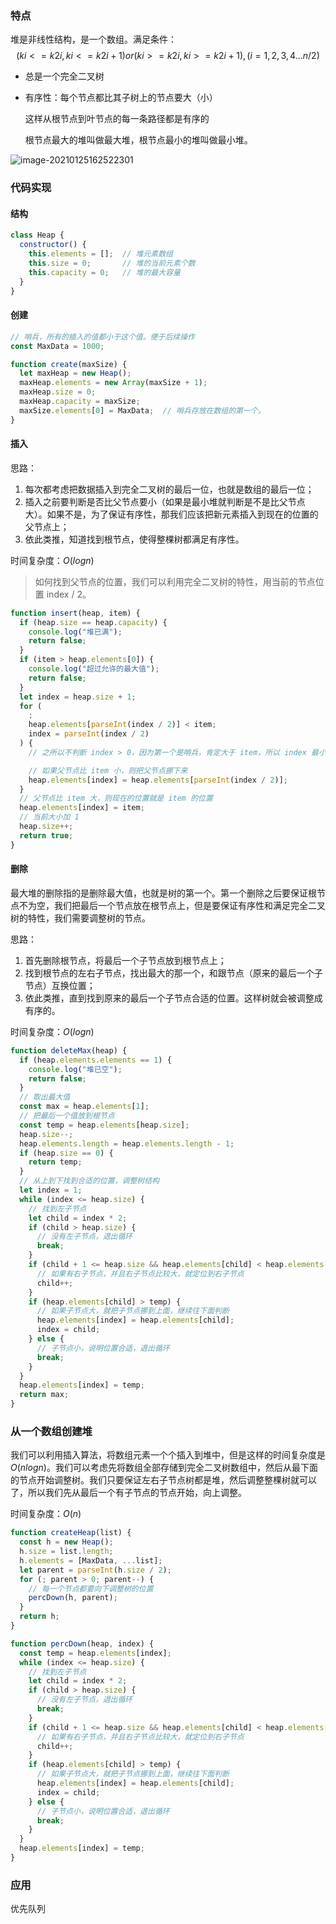 ### 特点

堆是非线性结构，是一个数组。满足条件：
$$
(ki <= k2i,ki <= k2i+1) or (ki >= k2i,ki >= k2i+1), (i = 1,2,3,4...n/2)
$$

- 总是一个完全二叉树

- 有序性：每个节点都比其子树上的节点要大（小）

  这样从根节点到叶节点的每一条路径都是有序的

  根节点最大的堆叫做最大堆，根节点最小的堆叫做最小堆。

![image-20210125162522301](Heap(堆).assets/image-20210125162522301.png)

### 代码实现



#### 结构

```javascript
class Heap {
  constructor() {
    this.elements = [];  // 堆元素数组
    this.size = 0;       // 堆的当前元素个数
    this.capacity = 0;   // 堆的最大容量
  }
}
```



#### 创建

```javascript
// 哨兵，所有的插入的值都小于这个值。便于后续操作
const MaxData = 1000;

function create(maxSize) {
  let maxHeap = new Heap();
  maxHeap.elements = new Array(maxSize + 1);
  maxHeap.size = 0;
  maxHeap.capacity = maxSize;
  maxSize.elements[0] = MaxData;  // 哨兵存放在数组的第一个。
}
```



#### 插入

思路：

1. 每次都考虑把数据插入到完全二叉树的最后一位，也就是数组的最后一位；
2. 插入之前要判断是否比父节点要小（如果是最小堆就判断是不是比父节点大）。如果不是，为了保证有序性，那我们应该把新元素插入到现在的位置的父节点上；
3. 依此类推，知道找到根节点，使得整棵树都满足有序性。

时间复杂度：$O(logn)$

> 如何找到父节点的位置，我们可以利用完全二叉树的特性，用当前的节点位置 index / 2。

```javascript
function insert(heap, item) {
  if (heap.size == heap.capacity) {
    console.log("堆已满");
    return false;
  }
  if (item > heap.elements[0]) {
    console.log("超过允许的最大值");
    return false;
  }
  let index = heap.size + 1;
  for (
    ;
    heap.elements[parseInt(index / 2)] < item;
    index = parseInt(index / 2)
  ) {
    // 之所以不判断 index > 0，因为第一个是哨兵，肯定大于 item，所以 index 最小就是 1

    // 如果父节点比 item 小，则把父节点挪下来
    heap.elements[index] = heap.elements[parseInt(index / 2)];
  }
  // 父节点比 item 大，则现在的位置就是 item 的位置
  heap.elements[index] = item;
  // 当前大小加 1
  heap.size++;
  return true;
}
```



#### 删除

最大堆的删除指的是删除最大值，也就是树的第一个。第一个删除之后要保证根节点不为空，我们把最后一个节点放在根节点上，但是要保证有序性和满足完全二叉树的特性，我们需要调整树的节点。

思路：

1. 首先删除根节点，将最后一个子节点放到根节点上；
2. 找到根节点的左右子节点，找出最大的那一个，和跟节点（原来的最后一个子节点）互换位置；
3. 依此类推，直到找到原来的最后一个子节点合适的位置。这样树就会被调整成有序的。

时间复杂度：$O(logn)$

```javascript
function deleteMax(heap) {
  if (heap.elements.elements == 1) {
    console.log("堆已空");
    return false;
  }
  // 取出最大值
  const max = heap.elements[1];
  // 把最后一个值放到根节点
  const temp = heap.elements[heap.size];
  heap.size--;
  heap.elements.length = heap.elements.length - 1;
  if (heap.size == 0) {
    return temp;
  }
  // 从上到下找到合适的位置，调整树结构
  let index = 1;
  while (index <= heap.size) {
    // 找到左子节点
    let child = index * 2;
    if (child > heap.size) {
      // 没有左子节点，退出循环
      break;
    }
    if (child + 1 <= heap.size && heap.elements[child] < heap.elements[child + 1]) {
      // 如果有右子节点，并且右子节点比较大，就定位到右子节点
      child++;
    }
    if (heap.elements[child] > temp) {
      // 如果子节点大，就把子节点挪到上面，继续往下面判断
      heap.elements[index] = heap.elements[child];
      index = child;
    } else {
      // 子节点小，说明位置合适，退出循环
      break;
    }
  }
  heap.elements[index] = temp;
  return max;
}
```



### 从一个数组创建堆

我们可以利用插入算法，将数组元素一个个插入到堆中，但是这样的时间复杂度是 $O(nlogn)$。我们可以考虑先将数组全部存储到完全二叉树数组中，然后从最下面的节点开始调整树。我们只要保证左右子节点树都是堆，然后调整整棵树就可以了，所以我们先从最后一个有子节点的节点开始，向上调整。

时间复杂度：$O(n)$

```javascript
function createHeap(list) {
  const h = new Heap();
  h.size = list.length;
  h.elements = [MaxData, ...list];
  let parent = parseInt(h.size / 2);
  for (; parent > 0; parent--) {
    // 每一个节点都要向下调整树的位置
    percDown(h, parent);
  }
  return h;
}

function percDown(heap, index) {
  const temp = heap.elements[index];
  while (index <= heap.size) {
    // 找到左子节点
    let child = index * 2;
    if (child > heap.size) {
      // 没有左子节点，退出循环
      break;
    }
    if (child + 1 <= heap.size && heap.elements[child] < heap.elements[child + 1]) {
      // 如果有右子节点，并且右子节点比较大，就定位到右子节点
      child++;
    }
    if (heap.elements[child] > temp) {
      // 如果子节点大，就把子节点挪到上面，继续往下面判断
      heap.elements[index] = heap.elements[child];
      index = child;
    } else {
      // 子节点小，说明位置合适，退出循环
      break;
    }
  }
  heap.elements[index] = temp;
}
```



### 应用

优先队列

